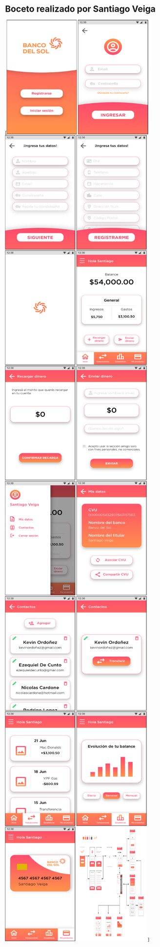 # Boceto realizado por Santiago Veiga


[<img width="230px" height="375px" src="./Img-Sant/01 - Start.jpg">
<img width="230px" height="375px"  src="./Img-Sant/02A - LogIn.jpg">
<img width="230px" height="375px"  src="./Img-Sant/02C - Register 1.jpg">
<img width="230px" height="375px"  src="./Img-Sant/02D - Register 2.jpg">
<img width="230px" height="375px"  src="./Img-Sant/03 - Loading.jpg">
<img width="230px" height="375px"  src="./Img-Sant/04 - Home.jpg">
<img width="230px" height="375px"  src="./Img-Sant/06 - Recargar dinero.jpg">
<img width="230px" height="375px"  src="./Img-Sant/07 - Enviar dinero.jpg">
<img width="230px" height="375px"  src="./Img-Sant/08 - Burguer.jpg">
<img width="230px" height="375px"  src="./Img-Sant/09 - Mis datos.jpg">
<img width="230px" height="375px"  src="./Img-Sant/10A - Contactos.jpg">
<img width="230px" height="375px"  src="./Img-Sant/10B - Contactos.jpg">
<img width="230px" height="375px"  src="./Img-Sant/11 - Transacciones.jpg">
<img width="230px" height="375px"  src="./Img-Sant/12 - Estadisticas.jpg">
<img width="230px" height="375px"  src="./Img-Sant/13 - Mis productos.jpg">
<a href ="https://raw.githubusercontent.com/SebastianTorres00/Banco-del-sol/main/Img-Sant/Banco%20del%20sol%20-%20Flow%20-%20v02.jpg"><code><img width="230px" height="375px"  src="./Img-Sant/Banco del sol - Flow - v02.jpg"></code></a>
]
